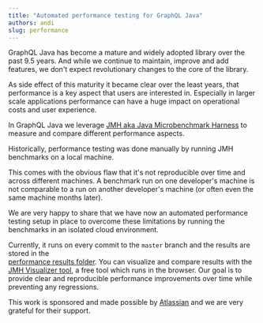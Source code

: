 ```yaml
---
title: "Automated performance testing for GraphQL Java"
authors: andi   
slug: performance
---
```


GraphQL Java has become a mature and widely adopted library over the past 9.5 years.
And while we continue to maintain, improve and add features, we don't expect revolutionary changes to the core of the library.

As side effect of this maturity it became clear over the least years, that performance is a key aspect that users are interested in.
Especially in larger scale applications performance can have a huge impact on operational costs and user experience.

In GraphQL Java we leverage [JMH aka Java Microbenchmark Harness](https://github.com/openjdk/jmh) to  measure and compare different performance aspects.

Historically, performance testing was done manually by running JMH benchmarks on a local machine.

This comes with the obvious flaw that it's not reproducible over time and across different machines. A benchmark run on one developer's machine is not
comparable to a run on another developer's machine (or often even the same machine months later).

We are very happy to share that we have now an automated performance testing setup in place to overcome these limitations by running
the benchmarks in an isolated cloud environment.

Currently, it runs on every commit to the `master` branch and the results are stored in the  
[performance results folder](https://github.com/graphql-java/graphql-java/tree/master/performance-results).
You can visualize and compare results with the [JMH Visualizer tool](https://jmh.morethan.io/), a free tool which runs in the browser.
Our goal is to provide clear and reproducible performance improvements over time while preventing any regressions.

This work is sponsored and made possible by [Atlassian](https://www.atlassian.com/) and we are very grateful for their support.






